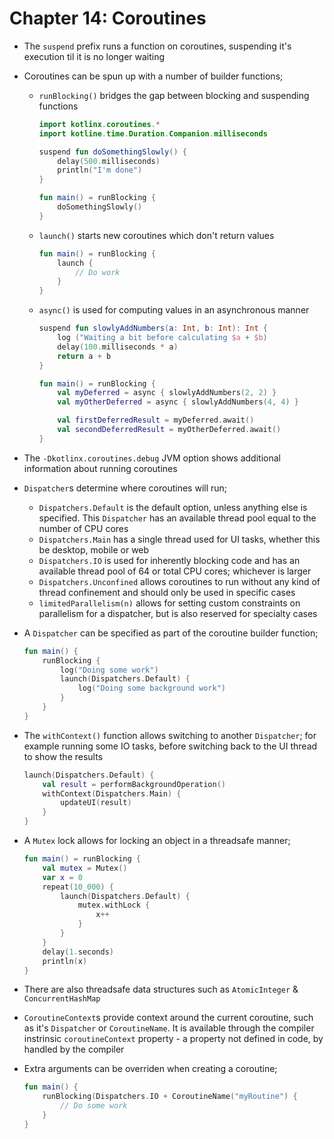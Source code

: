 # Chapter 14: Coroutines

- The `suspend` prefix runs a function on coroutines, suspending it's execution til it is no longer waiting

- Coroutines can be spun up with a number of builder functions;
    - `runBlocking()` bridges the gap between blocking and suspending functions
        ```kotlin
        import kotlinx.coroutines.*
        import kotline.time.Duration.Companion.milliseconds

        suspend fun doSomethingSlowly() {
            delay(500.milliseconds)
            println("I'm done")
        }

        fun main() = runBlocking {
            doSomethingSlowly()
        }
        ```
    - `launch()` starts new coroutines which don't return values
        ```kotlin
        fun main() = runBlocking {
            launch {
                // Do work
            }
        }
        ```
    - `async()` is used for computing values in an asynchronous manner
        ```kotlin
        suspend fun slowlyAddNumbers(a: Int, b: Int): Int {
            log ("Waiting a bit before calculating $a + $b)
            delay(100.milliseconds * a)
            return a + b
        }

        fun main() = runBlocking {
            val myDeferred = async { slowlyAddNumbers(2, 2) }
            val myOtherDeferred = async { slowlyAddNumbers(4, 4) }

            val firstDeferredResult = myDeferred.await()
            val secondDeferredResult = myOtherDeferred.await()
        }
        ```

- The `-Dkotlinx.coroutines.debug` JVM option shows additional information about running coroutines

- `Dispatcher`s determine where coroutines will run;
    - `Dispatchers.Default` is the default option, unless anything else is specified. This `Dispatcher` has an available thread pool equal to the number of CPU cores
    - `Dispatchers.Main` has a single thread used for UI tasks, whether this be desktop, mobile or web
    - `Dispatchers.IO` is used for inherently blocking code and has an available thread pool of 64 or total CPU cores; whichever is larger
    - `Dispatchers.Unconfined` allows coroutines to run without any kind of thread confinement and should only be used in specific cases
    - `limitedParallelism(n)` allows for setting custom constraints on parallelism for a dispatcher, but is also reserved for specialty cases

- A `Dispatcher` can be specified as part of the coroutine builder function;
    ```kotlin
    fun main() {
        runBlocking {
            log("Doing some work")
            launch(Dispatchers.Default) {
                log("Doing some background work")
            }
        }
    }
    ```

- The `withContext()` function allows switching to another `Dispatcher`; for example running some IO tasks, before switching back to the UI thread to show the results
    ```kotlin
    launch(Dispatchers.Default) {
        val result = performBackgroundOperation()
        withContext(Dispatchers.Main) {
            updateUI(result)
        }
    }
    ```

- A `Mutex` lock allows for locking an object in a threadsafe manner;
    ```kotlin
    fun main() = runBlocking {
        val mutex = Mutex()
        var x = 0
        repeat(10_000) {
            launch(Dispatchers.Default) {
                mutex.withLock {
                    x++
                }
            }
        }
        delay(1.seconds)
        println(x)
    }
    ```

- There are also threadsafe data structures such as `AtomicInteger` & `ConcurrentHashMap`

- `CoroutineContext`s provide context around the current coroutine, such as it's `Dispatcher` or `CoroutineName`. It is available through the compiler instrinsic `coroutineContext` property - a property not defined in code, by handled by the compiler

- Extra arguments can be overriden when creating a coroutine;
    ```kotlin
    fun main() {
        runBlocking(Dispatchers.IO + CoroutineName("myRoutine") {
            // Do some work
        }
    }
    ```


